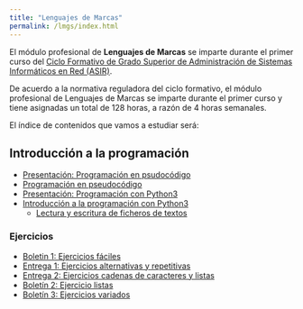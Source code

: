```yaml
---
title: "Lenguajes de Marcas"
permalink: /lmgs/index.html
---
```



El módulo profesional de **Lenguajes de Marcas** se imparte durante el primer curso del [Ciclo Formativo de Grado Superior de Administración de Sistemas Informáticos en Red (ASIR)](http://www.aapri.es/curriculo/fp/asir).

De acuerdo a la normativa reguladora del ciclo formativo, el módulo profesional de Lenguajes de Marcas se imparte durante el primer curso y tiene asignadas un total de 128 horas, a razón de 4 horas semanales.


El índice de contenidos que vamos a estudiar será:

## Introducción a la programación

* [Presentación: Programación en psudocódigo](https://docs.google.com/presentation/d/e/2PACX-1vRUh9rGAN2AJmtreO0WR_a9_s2aLOPBZF-yoHgqvG0JXn1tHdhe78ocg2Enh_uDQZ461N34PZ7_6CGh/pub?start=true&loop=false&delayms=3000)
* [Programación en pseudocódigo](https://github.com/josedom24/curso_programacion)
* [Presentación: Programación con Python3](https://docs.google.com/presentation/d/e/2PACX-1vQFNORQfZymIauAJgFZyLK_FdsitQe9ZUFoF7G-0CiwnmNUzFoJSBLm_Sa8kmxlBa1v3l5aaaMzFNO8/pub?start=true&loop=false&delayms=3000)
* [Introducción a la programación con Python3](https://gitlab.com/josedom24/curso_programacion_python3)
    * [Lectura y escritura de ficheros de textos](u02/ficheros.html)

### Ejercicios

* [Boletin 1: Ejercicios fáciles](u02/boletin1.html)
* [Entrega 1: Ejercicios alternativas y repetitivas](u02/entrega1.html)
* [Entrega 2: Ejercicios cadenas de caracteres y listas](u02/entrega2.html)
* [Boletín 2: Ejercicio listas](u02/boletin2.html)
* [Boletín 3: Ejercicios variados](u02/boletin3.html)
    